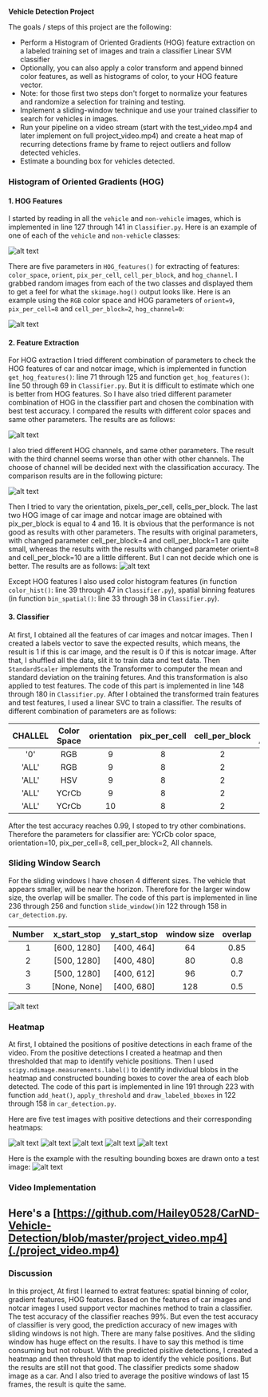 
**Vehicle Detection Project**

The goals / steps of this project are the following:

* Perform a Histogram of Oriented Gradients (HOG) feature extraction on a labeled training set of images and train a classifier Linear SVM classifier
* Optionally, you can also apply a color transform and append binned color features, as well as histograms of color, to your HOG feature vector. 
* Note: for those first two steps don't forget to normalize your features and randomize a selection for training and testing.
* Implement a sliding-window technique and use your trained classifier to search for vehicles in images.
* Run your pipeline on a video stream (start with the test_video.mp4 and later implement on full project_video.mp4) and create a heat map of recurring detections frame by frame to reject outliers and follow detected vehicles.
* Estimate a bounding box for vehicles detected.

[//]: # (Image References)
[image1]: ./output_images/car_notcar_example.jpg
[image2]: ./output_images/HOG_example.jpg
[image3]: ./output_images/Compare_Color.jpg
[image4]: ./output_images/Compare_Channel.jpg
[image5]: ./output_images/Compare_HOG.jpg
[image6]: ./output_images/window_example.jpg
[image7]: ./output_images/example1.jpg
[image8]: ./output_images/example2.jpg
[image9]: ./output_images/example3.jpg
[image10]: ./output_images/example4.jpg
[image11]: ./output_images/example5.jpg
[image12]: ./output_images/1.jpg
[video1]: ./output_images/example3.jpg


### Histogram of Oriented Gradients (HOG)

#### 1. HOG Features

I started by reading in all the `vehicle` and `non-vehicle` images, which is implemented in line 127 through 141 in `Classifier.py`. Here is an example of one of each of the `vehicle` and `non-vehicle` classes: 

![alt text][image1]

There are five parameters in `HOG_features()` for extracting of features: `color_space`, `orient`, `pix_per_cell`,  `cell_per_block`, and `hog_channel`. I grabbed random images from each of the two classes and displayed them to get a feel for what the `skimage.hog()` output looks like. Here is an example using the `RGB` color space and HOG parameters of `orient=9`, `pix_per_cell=8` and `cell_per_block=2`, `hog_channel=0`:

![alt text][image2]

#### 2. Feature Extraction
For HOG extraction I tried different combination of parameters to check the HOG features of car and notcar image, which is implemented in function `get_hog_features()`: line 71 through 125 and function `get_hog_features()`: line 50 through 69 in `Classifier.py`. But it is difficult to estimate which one is better from HOG features. So I have also tried different parameter combination of HOG in the classifier part and chosen the combination with best test accuracy.
I compared the results with different color spaces and same other parameters. The results are as follows:

![alt text][image3]

I also tried different HOG channels, and same other parameters. The result with the third channel seems worse than other with other channels. The choose of channel will be decided next with the classification accuracy. The comparison results are in the following picture:

![alt text][image4]

Then I tried to vary the orientation, pixels_per_cell, cells_per_block. The last two HOG image of car image and notcar image are obtained with pix_per_block is equal to 4 and 16. It is obvious that the performance is not good as results with other parameters. The results with original parameters, with changed parameter cell_per_block=4 and cell_per_block=1 are quite small, whereas the results with the results with changed parameter orient=8 and cell_per_block=10 are a little different. But I can not decide which one is better. The results are as follows:
![alt text][image5] 

Except HOG features I also used color histogram features (in function `color_hist()`: line 39 through 47 in `Classifier.py`), spatial binning features (in function `bin_spatial()`: line 33 through 38 in `Classifier.py`).

#### 3. Classifier
At first, I obtained all the features of car images and notcar images. Then I created a labels vector to save the expected results, which means, the result is 1 if this is car image, and the result is 0 if this is notcar image. After that, I shuffled all the data, slit it to train data and test data. Then `StandardScaler` implements the Transformer to computer the mean and standard deviation on the training fetures. And this transformation is also applied to test features. The code of this part is implemented in line 148 through 180 in `Classifier.py`.
After I obtained the transformed train features and test features, I used a linear SVC to train a classifier. The results of different combination of parameters are as follows:

| CHALLEL        		|     Color Space    | orientation   |  pix_per_cell   | cell_per_block   |Training Accuracy	| Test Accuracy    |
|:-----------:|:-------------:|:-------------:|:-------------:|:-------------:|:-------------:|:-------------:|
| '0'     		|     RGB        					|9   | 8   |2  |0.988	| 0.919  |
| 'ALL'     		|     RGB        				|9   | 8   |2  |0.988 | 0.972  |
| 'ALL'     		|     HSV      					|9   | 8   |2  |0.970	| 0.932  |
| 'ALL'     		|    YCrCb     					|9   | 8   |2  |1.0	| 0.982  |
| 'ALL'     		|    YCrCb     					|10   | 8   |2  |1.0	| 0.990  |

After the test accuracy reaches 0.99, I stoped to try other combinations. Therefore the parameters for classifier are: YCrCb color space, orientation=10, pix_per_cell=8, cell_per_block=2, All channels.

### Sliding Window Search

For the sliding windows I have chosen 4 different sizes. The vehicle that appears smaller, will be near the horizon. Therefore for the larger window size, the overlap will be smaller. The code of this part is implemented in line 236 through 256 and function `slide_window()`in 122 through 158 in `car_detection.py`.

| Number  |   x_start_stop        | y_start_stop   |  window size   | overlap       |
|:-------:|:-------------:|:-------------:|:-------------:|:-------------:|
| 1  		|        [600, 1280]  					|[400, 464]    |  64 |0.85  |
| 2     |     [500, 1280]      				|[400, 480]  | 80 | 0.8  |
| 3     |     [500, 1280]     					|[400, 612]  |96	| 0.7  |
| 3     |     [None, None]     					|[400, 680]  |128	| 0.5  |

![alt text][image6]


### Heatmap
At first, I obtained the positions of positive detections in each frame of the video.  From the positive detections I created a heatmap and then thresholded that map to identify vehicle positions. Then I used `scipy.ndimage.measurements.label()` to identify individual blobs in the heatmap and constructed bounding boxes to cover the area of each blob detected.  The code of this part is implemented in line 191 through 223 with function `add_heat()`, `apply_threshold` and `draw_labeled_bboxes` in 122 through 158 in `car_detection.py`.

Here are five test images with positive detections and their corresponding heatmaps:

![alt text][image7]
![alt text][image8]
![alt text][image9]
![alt text][image10]
![alt text][image11]

Here is the example with the resulting bounding boxes are drawn onto a test image:
![alt text][image12]

### Video Implementation

Here's a [https://github.com/Hailey0528/CarND-Vehicle-Detection/blob/master/project_video.mp4](./project_video.mp4)
---

### Discussion

In this project, At first I learned to extrat features: spatial binning of color, gradient features, HOG features. Based on the features of car images and notcar images I used support vector machines method to train a classifier. The test accuracy of the classifier reaches 99%. But even the test accuracy of classifier is very good, the prediction accuracy of new images with sliding windows is not high. There are many false positives. And the sliding window has huge effect on the results. I have to say this method is time consuming but not robust. With the predicted pisitive detections, I created a heatmap and then threshold that map to identify the vehicle positions. But the results are still not that good. The classifier predicts some shadow image as a car. And I also tried to average the positive windows of last 15 frames, the result is quite the same.
